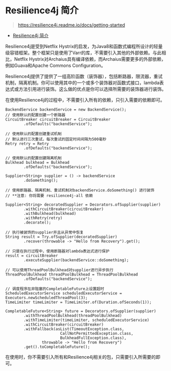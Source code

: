 # Resilience4j 简介
> https://resilience4j.readme.io/docs/getting-started

- [Resilience4j 简介](#resilience4j-简介)


Resilience4j是受到Netflix Hystrix的启发，为Java8和函数式编程所设计的轻量级容错框架。整个框架只是使用了Varr的库，不需要引入其他的外部依赖。与此相比，Netflix Hystrix对Archaius具有编译依赖，而Archaius需要更多的外部依赖，例如Guava和Apache Commons Configuration。

Resilience4j提供了提供了一组高阶函数（装饰器），包括断路器，限流器，重试机制，隔离机制。你可以使用其中的一个或多个装饰器对函数式接口，lambda表达式或方法引用进行装饰。这么做的优点是你可以选择所需要的装饰器进行装饰。

在使用Resilience4j的过程中，不需要引入所有的依赖，只引入需要的依赖即可。
```
BackendService backendService = new BackendService();
// 使用默认的配置创建一个断路器
CircuitBreaker circuitBreaker = CircuitBreaker
		.ofDefaults("backendService");

// 使用默认的配置创建重试机制
// 默认进行三次重试，每次重试的固定时间间隔为500毫秒
Retry retry = Retry
		.ofDefaults("backendService");

// 使用默认的配置创建隔离机制
Bulkhead bulkhead = Bulkhead
		.ofDefaults("backendService");

Supplier<String> supplier = () -> backendService
		.doSomething();

// 使用断路器、隔离机制、重试机制对backendService.doSomething() 进行装饰
// **注意: 你将需要 resilience4j-all 依赖

Supplier<String> decoratedSupplier = Decorators.ofSupplier(supplier)
		.withCircuitBreaker(circuitBreaker)
		.withBulkhead(bulkhead)
		.withRetry(retry)
		.decorate();

// 执行被装饰的supplier并且从异常中恢复
String result = Try.ofSupplier(decoratedSupplier)
		.recover(throwable -> "Hello from Recovery").get();

// 只是在执行过程中，使用断路器对lambda表达式进行保护
result = circuitBreaker
		.executeSupplier(backendService::doSomething);

// 可以使用ThreadPoolBulkhead对supplier进行异步执行
ThreadPoolBulkhead threadPoolBulkhead = ThreadPoolBulkhead
		.ofDefaults("backendService");

// 调度程序在非阻塞的CompletableFuture上设置超时
ScheduledExecutorService scheduledExecutorService = Executors.newScheduledThreadPool(3);
TimeLimiter timeLimiter = TimeLimiter.of(Duration.ofSeconds(1));

CompletableFuture<String> future = Decorators.ofSupplier(supplier)
		.withThreadPoolBulkhead(threadPoolBulkhead)
		.withTimeLimiter(timeLimiter, scheduledExecutorService)
		.withCircuitBreaker(circuitBreaker)
		.withFallback(asList(TimeoutException.class,
						CallNotPermittedException.class,
						BulkheadFullException.class),
				throwable -> "Hello from Recovery")
		.get().toCompletableFuture();
```
在使用时，你不需要引入所有和Resilience4j相关的包，只需要引入所需要的即可。

